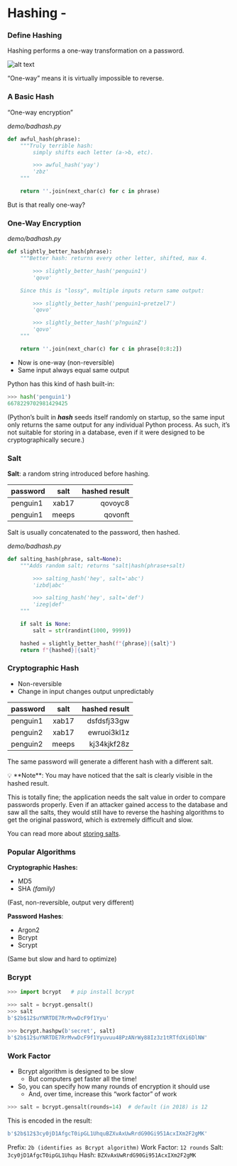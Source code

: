 # Hashing -

### Define Hashing
Hashing performs a one-way transformation on a password.

![alt text][pic]

“One-way” means it is virtually impossible to reverse.

### A Basic Hash
“One-way encryption”

_demo/badhash.py_
```py
def awful_hash(phrase):
    """Truly terrible hash:
        simply shifts each letter (a->b, etc).

        >>> awful_hash('yay')
        'zbz'
    """

    return ''.join(next_char(c) for c in phrase)
```
But is that really one-way?

### One-Way Encryption
_demo/badhash.py_
```py
def slightly_better_hash(phrase):
    """Better hash: returns every other letter, shifted, max 4.

        >>> slightly_better_hash('penguin1')
        'qovo'

    Since this is "lossy", multiple inputs return same output:

        >>> slightly_better_hash('penguin1~pretzel7')
        'qovo'

        >>> slightly_better_hash('p?nguinZ')
        'qovo'
    """

    return ''.join(next_char(c) for c in phrase[0:8:2])
```
- Now is one-way (non-reversible)
- Same input always equal same output

Python has this kind of hash built-in:
```py
>>> hash('penguin1')
6678229702981429425
```

(Python’s built in ***hash*** seeds itself randomly on startup, so the same input only returns the same output for any individual Python process. As such, it’s not suitable for storing in a database, even if it were designed to be cryptographically secure.)

### Salt
**Salt**: a random string introduced before hashing.

| password | salt  | hashed result |
| -------- |:-----:|--------------:|
| penguin1 | xab17 | qovoyc8|xab17 |
| penguin1 | meeps | qovonft|meeps |

Salt is usually concatenated to the password, then hashed.

*demo/badhash.py*
```py
def salting_hash(phrase, salt=None):
    """Adds random salt; returns "salt|hash(phrase+salt)

        >>> salting_hash('hey', salt='abc')
        'izbd|abc'

        >>> salting_hash('hey', salt='def')
        'izeg|def'
    """

    if salt is None:
        salt = str(randint(1000, 9999))

    hashed = slightly_better_hash(f"{phrase}|{salt}")
    return f"{hashed}|{salt}"
```

### Cryptographic Hash
- Non-reversible
- Change in input changes output unpredictably

| password | salt  | hashed result     |
| -------- |:-----:|------------------:|
| penguin1 | xab17 | dsfdsfj33gw|xab17 |
| penguin2 | xab17 | ewruoi3kl1z|xab17 |
| penguin2 | meeps | kj34kjkf28z|meeps |

The same password will generate a different hash with a different salt.

<aside>
💡 **Note**: You may have noticed that the salt is clearly visible in the hashed result.

This is totally fine; the application needs the salt value in order to compare passwords properly. Even if an attacker gained access to the database and saw all the salts, they would still have to reverse the hashing algorithms to get the original password, which is extremely difficult and slow.

You can read more about [storing salts](https://security.stackexchange.com/questions/17421/how-to-store-salt).
</aside>

### Popular Algorithms
**Cryptographic Hashes:**
- MD5
- SHA *(family)*

(Fast, non-reversible, output very different)

**Password Hashes**:
- Argon2
- Bcrypt
- Scrypt

(Same but slow and hard to optimize)

### Bcrypt
```py
>>> import bcrypt   # pip install bcrypt

>>> salt = bcrypt.gensalt()
>>> salt
b'$2b$12$uYNRTDE7RrMvwDcF9f1Yyu'

>>> bcrypt.hashpw(b'secret', salt)
b'$2b$12$uYNRTDE7RrMvwDcF9f1Yyuvuu48PzANrWy88Iz3z1tRTfdXi6DlNW'
```

### Work Factor
- Bcrypt algorithm is designed to be slow
    - But computers get faster all the time!
- So, you can specify how many rounds of encryption it should use
    - And, over time, increase this “work factor” of work

```py
>>> salt = bcrypt.gensalt(rounds=14)  # default (in 2018) is 12
```

This is encoded in the result:
```py
b'$2b$12$3cy0jD1AfgcT0ipGL1UhquBZXvAxUwRrdG90Gi951AcxIXm2F2gMK'
```

Prefix: `2b (identifies as Bcrypt algorithm)`
Work Factor: `12 rounds`
Salt: `3cy0jD1AfgcT0ipGL1Uhqu`
Hash: `BZXvAxUwRrdG90Gi951AcxIXm2F2gMK`


[pic]: https://lessons.springboard.com/image/https%3A%2F%2Fs3-us-west-2.amazonaws.com%2Fsecure.notion-static.com%2Fe1255ae5-4d17-4e9d-8f7f-93782e55371b%2Fhash-flow.png?table=block&id=e90222d3-c35b-42b6-abd7-5048ca1d3581&spaceId=163f1722-85e9-4a3c-adba-457a91094f00&width=1910&userId=&cache=v2 "Hashing Algorithm"